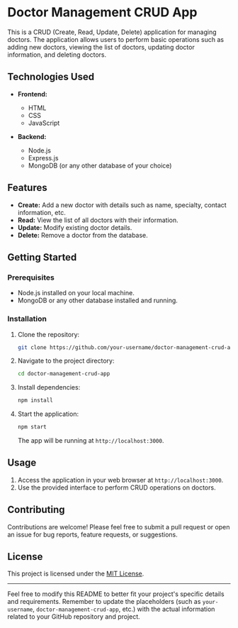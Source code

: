 # Doctor Management CRUD App

This is a CRUD (Create, Read, Update, Delete) application for managing doctors. The application allows users to perform basic operations such as adding new doctors, viewing the list of doctors, updating doctor information, and deleting doctors.

## Technologies Used

- **Frontend:**
  - HTML
  - CSS
  - JavaScript

- **Backend:**
  - Node.js
  - Express.js
  - MongoDB (or any other database of your choice)

## Features

- **Create:** Add a new doctor with details such as name, specialty, contact information, etc.
- **Read:** View the list of all doctors with their information.
- **Update:** Modify existing doctor details.
- **Delete:** Remove a doctor from the database.

## Getting Started

### Prerequisites

- Node.js installed on your local machine.
- MongoDB or any other database installed and running.

### Installation

1. Clone the repository:

   ```bash
   git clone https://github.com/your-username/doctor-management-crud-app.git
   ```

2. Navigate to the project directory:

   ```bash
   cd doctor-management-crud-app
   ```

3. Install dependencies:

   ```bash
   npm install
   ```

4. Start the application:

   ```bash
   npm start
   ```

   The app will be running at `http://localhost:3000`.

## Usage

1. Access the application in your web browser at `http://localhost:3000`.
2. Use the provided interface to perform CRUD operations on doctors.

## Contributing

Contributions are welcome! Please feel free to submit a pull request or open an issue for bug reports, feature requests, or suggestions.

## License

This project is licensed under the [MIT License](LICENSE).

---

Feel free to modify this README to better fit your project's specific details and requirements. Remember to update the placeholders (such as `your-username`, `doctor-management-crud-app`, etc.) with the actual information related to your GitHub repository and project.
